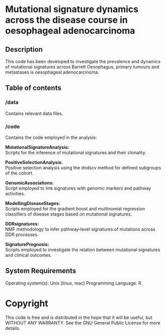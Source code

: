 # Mutational signature dynamics across the disease course in oesophageal adenocarcinoma

## Description

This code has been developed to investigate the prevalence and dynamics of mutational signatures across Barrett Oesophagus, primary tumours and metastases is oesophageal adenocarcinoma.

## Table of contents

### **/data**
Contains relevant data files.

### **/code**
Contains the code employed in the analysis:

**MutationalSignatureAnalysis:**  
Scripts for the inference of mutational signatures and their clonality.

**PositiveSelectionAnalysis:**  
Positive selection analysis using the dndscv method for defined subgroups of the cohort.

**GenomicAssociations:**  
Script employed to link signatures with genomic markers and pathway activities.

**ModellingDiseaseStages:**  
Scripts employed for the gradient boost and multinomial regression classifiers of disease stages based on mutational signatures.

**DDRsignatures:**  			
NMF methodology to infer pathway-level signatures of mutations across DDR processes.

**SignaturePrognosis:**  
Scripts employed to investigate the relation between mutational signatures and clinical outcomes.

## System Requirements
Operating system(s): Unix (linux, mac)
Programming Language: R

# Copyright
This code is free and is distributed in the hope that it will be useful, but WITHOUT ANY WARRANTY. See the GNU General Public License for more details.

